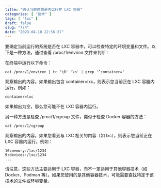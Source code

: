 ```yaml
---
title: "确认当前终端是否运行在 LXC 容器"
categories: [ "技术" ]
tags: [ "lxc" ]
draft: false
slug: "774"
date: "2023-04-10 22:56:37"
---
```


要确定当前运行的系统是否在 LXC 容器中，可以检查特定的环境变量和文件。以下是一种方法，通过查看 /proc/1/environ 文件来判断：

在终端中运行以下命令：

```
cat /proc/1/environ | tr '\0' '\n' | grep '^container='
```

观察输出的内容。如果输出包含 container=lxc，则表示您当前正在 LXC 容器内运行。例如：

```
container=lxc
```

如果输出为空，那么您可能不在 LXC 容器内运行。

另一种方法是检查 /proc/1/cgroup 文件，类似于检查 Docker 容器的方法：

```
cat /proc/1/cgroup
```

观察输出的内容。如果您看到与 LXC 相关的内容（如 lxc），则表示您当前正在 LXC 容器内运行。例如：

```
10:memory:/lxc/1234
9:devices:/lxc/1234
...
```

请注意，这些方法主要适用于 LXC 容器，而不一定适用于其他容器技术（如 Docker、Podman 等）。如果您使用的是其他容器技术，可能需要查找特定于该技术的文件或环境变量。

